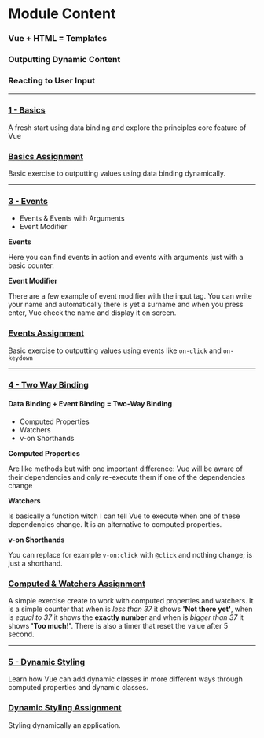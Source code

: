 # Module Content

### Vue + HTML = Templates

### Outputting Dynamic Content

### Reacting to User Input

<hr>

### [1 - Basics](Theory/01-basics)

A fresh start using data binding and explore the principles core feature of Vue

### [Basics Assignment](Assignments/01-basic-assignment-1-problem)

Basic exercise to outputting values using data binding dynamically.

<hr>

### [3 - Events](Theory/03-basics-events)

<ul>
<li>Events & Events with Arguments</li>
<li>Event Modifier</li>
</ul>

**Events**

Here you can find events in action and events with arguments just with a basic counter.

**Event Modifier**

There are a few example of event modifier with the input tag. You can write your name and automatically there is yet a
surname and when you press enter, Vue check the name and display it on screen.

### [Events Assignment](Assignments/03-basics-assignment-2-problem)

Basic exercise to outputting values using events like `on-click` and `on-keydown`

<hr>

### [4 - Two Way Binding](Theory/04-basics-using-the-native-event-object)

#### Data Binding + Event Binding = Two-Way Binding

<ul>
<li>Computed Properties</li>
<li>Watchers</li>
<li>v-on Shorthands</li>
</ul>

**Computed Properties**

Are like methods but with one important difference: Vue will be aware of their dependencies and only re-execute them if
one of the dependencies change

**Watchers**

Is basically a function witch I can tell Vue to execute when one of these dependencies change. It is an alternative to
computed properties.

**v-on Shorthands**

You can replace for example `v-on:click` with `@click` and nothing change; is just a shorthand.

### [Computed & Watchers Assignment](Assignments/04-basics-assignment-3-problem)

A simple exercise create to work with computed properties and watchers. It is a simple counter that when is _less than
37_ it shows **'Not there yet'**, when is _equal to 37_ it shows the **exactly number**
and when is _bigger than 37_ it shows **'Too much!'**. There is also a timer that reset the value after 5 second.

<hr/>

### [5 - Dynamic Styling](Theory/05-basics-dynamic-styling)

Learn how Vue can add dynamic classes in more different ways through computed properties and dynamic classes.

### [Dynamic Styling Assignment](Assignments/05-basics-assignment-4-problem)

Styling dynamically an application.